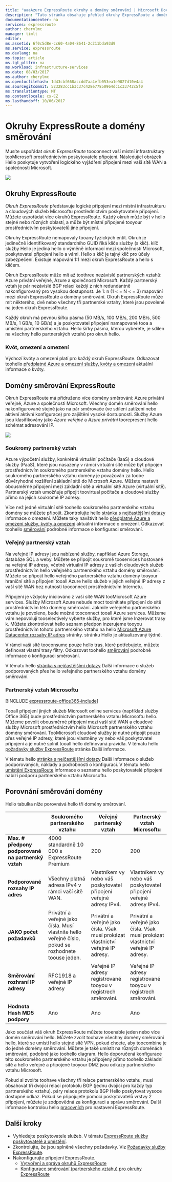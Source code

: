 ```yaml
---
title: "aaaAzure ExpressRoute okruhy a domény směrování | Microsoft Docs"
description: "Tato stránka obsahuje přehled okruhy ExpressRoute a domény směrování hello."
documentationcenter: na
services: expressroute
author: cherylmc
manager: timlt
editor: 
ms.assetid: 6f0c5d8e-cc60-4a04-8641-2c211bda93d9
ms.service: expressroute
ms.devlang: na
ms.topic: article
ms.tgt_pltfrm: na
ms.workload: infrastructure-services
ms.date: 08/03/2017
ms.author: cherylmc
ms.openlocfilehash: 1d43cbf668accdd7aa4efb053ea1e9027d10e4a4
ms.sourcegitcommit: 523283cc1b3c37c428e77850964dc1c33742c5f0
ms.translationtype: MT
ms.contentlocale: cs-CZ
ms.lasthandoff: 10/06/2017
---
```

# <a name="expressroute-circuits-and-routing-domains"></a>Okruhy ExpressRoute a domény směrování
 Musíte uspořádat *okruh ExpressRoute* tooconnect vaší místní infrastruktury tooMicrosoft prostřednictvím poskytovatele připojení. Následující obrázek Hello poskytuje vytvoření logického vyjádření připojení mezi vaší sítě WAN a společnosti Microsoft.

![](./media/expressroute-circuit-peerings/expressroute-basic.png)

## <a name="expressroute-circuits"></a>Okruhy ExpressRoute
*Okruh ExpressRoute* představuje logické připojení mezi místní infrastrukturu a cloudových služeb Microsoftu prostřednictvím poskytovatele připojení. Můžete uspořádat více okruhů ExpressRoute. Každý okruh může být v hello stejné nebo různých oblastí, a může být místní připojené tooyour prostřednictvím poskytovatelů jiné připojení. 

Okruhy ExpressRoute nemapovaly tooany fyzických entit. Okruh je jedinečně identifikovaný standardního GUID říká klíče služby (s klíč). klíč služby Hello je jediná hello o výměně informací mezi společností Microsoft, poskytovatel připojení hello a vámi. Hello s klíč je tajný klíč pro účely zabezpečení. Existuje mapování 1:1 mezi okruh ExpressRoute a hello s klíčem.

Okruh ExpressRoute může mít až toothree nezávislé partnerských vztahů: Azure privátní veřejné, Azure a společnosti Microsoft. Každý partnerský vztah je pár nezávislé BGP relací každý z nich redundantně nakonfigurovaný pro vysokou dostupnost. Je 1: n (1 < = N < = 3) mapování mezi okruh ExpressRoute a domény směrování. Okruh ExpressRoute může mít některého, dvě nebo všechny tři partnerské vztahy, které jsou povolené na jeden okruh ExpressRoute.

Každý okruh má pevnou šířku pásma (50 MB/s, 100 MB/s, 200 MB/s, 500 MB/s, 1 GB/s, 10 GB/s) a je poskytovatel připojení namapované tooa a umístění partnerského vztahu. Hello šířky pásma, kterou vyberete, je sdílen na všechny hello partnerských vztahů pro okruh hello. 

### <a name="quotas-limits-and-limitations"></a>Kvót, omezení a omezení
Výchozí kvóty a omezení platí pro každý okruh ExpressRoute. Odkazovat toohello [předplatné Azure a omezení služby, kvóty a omezení](../azure-subscription-service-limits.md) aktuální informace o kvóty.

## <a name="expressroute-routing-domains"></a>Domény směrování ExpressRoute
Okruh ExpressRoute má přidruženo více domény směrování: Azure privátní veřejné, Azure a společnosti Microsoft. Všechny domén směrování hello nakonfigurované stejně jako na pár směrovače (ve sdílení zatížení nebo aktivní aktivní konfigurace) pro zajištění vysoké dostupnosti. Služby Azure jsou klasifikovány jako *Azure veřejné* a *Azure privátní* toorepresent hello schémat adresování IP.

![](./media/expressroute-circuit-peerings/expressroute-peerings.png)

### <a name="private-peering"></a>Soukromý partnerský vztah
Azure výpočetní služby, konkrétně virtuální počítače (IaaS) a cloudové služby (PaaS), které jsou nasazeny v rámci virtuální sítě může být připojen prostřednictvím soukromého partnerského vztahu domény hello. Hello soukromého partnerského vztahu domény je považován za toobe důvěryhodné rozšíření základní sítě do Microsoft Azure. Můžete nastavit obousměrné připojení mezi základní sítě a virtuální sítě Azure (virtuální sítě). Partnerský vztah umožňuje připojit toovirtual počítače a cloudové služby přímo na jejich soukromé IP adresy.  

Více než jedné virtuální sítě toohello soukromého partnerského vztahu domény se můžete připojit. Zkontrolujte hello [stránka s nejčastějšími dotazy](expressroute-faqs.md) informace o omezení. Můžete taky navštívit hello [předplatné Azure a omezení služby, kvóty a omezení](../azure-subscription-service-limits.md) aktuální informace o omezení.  Odkazovat toohello [směrování](expressroute-routing.md) podrobné informace o konfiguraci směrování.

### <a name="public-peering"></a>Veřejný partnerský vztah
Na veřejné IP adresy jsou nabízené služby, například Azure Storage, databáze SQL a weby. Můžete se připojit soukromě tooservices hostované na veřejné IP adresy, včetně virtuální IP adresy z vašich cloudových služeb prostřednictvím hello veřejného partnerského vztahu domény směrování. Můžete se připojit hello veřejného partnerského vztahu domény tooyour hraniční sítě a připojení tooall Azure hello služeb v jejich veřejné IP adresy z vaší sítě WAN bez nutnosti tooconnect prostřednictvím Internetu. 

Připojení je vždycky iniciováno z vaší sítě WAN tooMicrosoft Azure services. Služby Microsoft Azure nebude moct tooinitiate připojení do sítě prostřednictvím této domény směrování. Jakmile veřejného partnerského vztahu je povoleno, bude možné tooconnect tooall Azure services. Můžeme vám nepovolují tooselectively vyberte služby, pro které jsme Inzerovat trasy k. Můžete zkontrolovat hello seznam předpon inzerujeme tooyou prostřednictvím tohoto partnerského vztahu na hello [Microsoft Azure Datacenter rozsahy IP adres](http://www.microsoft.com/download/details.aspx?id=41653) stránky. stránku Hello je aktualizovaný týdně.

V rámci vaší sítě tooconsume pouze hello tras, které potřebujete, můžete definovat vlastní trasy filtry. Odkazovat toohello [směrování](expressroute-routing.md) podrobné informace o konfiguraci směrování. 

V tématu hello [stránka s nejčastějšími dotazy](expressroute-faqs.md) Další informace o služeb podporovaných přes hello veřejného partnerského vztahu domény směrování. 

### <a name="microsoft-peering"></a>Partnerský vztah Microsoftu
[!INCLUDE [expressroute-office365-include](../../includes/expressroute-office365-include.md)]

Tooall připojení jiných služeb Microsoft online services (například služby Office 365) bude prostřednictvím partnerského vztahu Microsoftu hello. Můžeme povolit obousměrné připojení mezi vaší sítě WAN a cloudové služby Microsoft prostřednictvím hello Microsoft partnerského vztahu domény směrování. TooMicrosoft cloudové služby je nutné připojit pouze přes veřejné IP adresy, které jsou vlastněny vy nebo váš poskytovatel připojení a je nutné splnit tooall hello definovaná pravidla. V tématu hello [požadavky služby ExpressRoute](expressroute-prerequisites.md) stránka Další informace.

V tématu hello [stránka s nejčastějšími dotazy](expressroute-faqs.md) Další informace o služeb podporovaných, náklady a podrobnosti o konfiguraci. V tématu hello [umístění ExpressRoute](expressroute-locations.md) informace o seznamu hello poskytovatelé připojení nabízí podporu partnerského vztahu Microsoftu.

## <a name="routing-domain-comparison"></a>Porovnání směrování domény
Hello tabulka níže porovnává hello tři domény směrování.

|  | **Soukromého partnerského vztahu** | **Veřejný partnerský vztah** | **Partnerský vztah Microsoftu** |
| --- | --- | --- | --- |
| **Max. # předpony podporované na partnerský vztah** |4000 standardně 10 000 s ExpressRoute Premium |200 |200 |
| **Podporované rozsahy IP adres** |Všechny platná adresa IPv4 v rámci vaší sítě WAN. |Vlastníkem vy nebo váš poskytovatel připojení veřejné adresy IPv4. |Vlastníkem vy nebo váš poskytovatel připojení veřejné adresy IPv4. |
| **JAKO počet požadavků** |Privátní a veřejné jako čísla. Musí vlastníte hello veřejné číslo, pokud se rozhodnete toouse jeden. |Privátní a veřejné jako čísla. Však musí prokázat vlastnictví veřejné IP adresy. |Privátní a veřejné jako čísla. Však musí prokázat vlastnictví veřejné IP adresy. |
| **Směrování rozhraní IP adresy** |RFC1918 a veřejné IP adresy |Veřejné IP adresy registrované tooyou v registrech směrování. |Veřejné IP adresy registrované tooyou v registrech směrování. |
| **Hodnota Hash MD5 podpory** |Ano |Ano |Ano |

Jako součást váš okruh ExpressRoute můžete tooenable jeden nebo více domén směrování hello. Můžete zvolit toohave všechny domény směrování hello, které se umístí hello stejné sítě VPN, pokud chcete, aby toocombine je do jedné domény směrování. Můžete je také umístit na různých doménách směrování, podobně jako toohello diagram. Hello doporučená konfigurace této soukromého partnerského vztahu je připojený přímo toohello základní sítě a hello veřejné a připojené tooyour DMZ jsou odkazy partnerského vztahu Microsoft.

Pokud si zvolíte toohave všechny tři relace partnerského vztahu, musí obsahovat tři dvojici relací protokolu BGP (jednu dvojici pro každý typ partnerského vztahu). páry relace protokolu BGP Hello poskytovat vysoce dostupné odkaz. Pokud se připojujete pomocí poskytovatelů vrstvy 2 připojení, můžete je zodpovědná za konfiguraci a správu směrování. Další informace kontrolou hello [pracovních](expressroute-workflows.md) pro nastavení ExpressRoute.

## <a name="next-steps"></a>Další kroky
* Vyhledejte poskytovatele služeb. V tématu [ExpressRoute služby poskytovatelé a umístění](expressroute-locations.md).
* Zkontrolujte, že jsou splněné všechny požadavky. Viz [Požadavky služby ExpressRoute](expressroute-prerequisites.md).
* Nakonfigurujte připojení ExpressRoute.
  * [Vytvoření a správa okruhů ExpressRoute](expressroute-howto-circuit-portal-resource-manager.md)
  * [Konfigurace směrování (partnerského vztahu) pro okruhy ExpressRoute](expressroute-howto-routing-portal-resource-manager.md)

